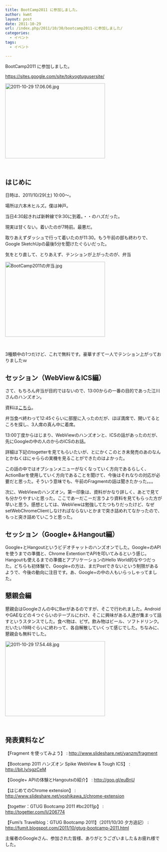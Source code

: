 ```yaml
---
title: BootCamp2011 に参加しました。
author: kwmt
layout: post
date: 2011-10-29
url: /index.php/2011/10/30/bootcamp2011-に参加しました/
categories:
  - イベント
tags:
  - イベント

---
```

BootCamp2011 に参加しました。
  
<a href="https://sites.google.com/site/tokyogtugusersite/" target="_blank">https://sites.google.com/site/tokyogtugusersite/</a>

<img
src="http://androg.up.seesaa.net/image/2011-10-292017.06.06-thumbnail2.jpg" width="320" height="240" border="0" align="" alt="2011-10-29 17.06.06.jpg"
pbsrc="http://androg.up.seesaa.net/image/2011-10-292017.06.06.jpg"
class="PopBoxImageSmall"
onclick="Pop(this,100,'PopBoxImageLarge');" />
  
</br>

## はじめに

日時は、2011/10/29(土) 10:00〜。
  
場所は六本木ヒルズ。僕は神戸。
  
当日4:30起きれば新幹線で9:30に到着。・・のハズだった。 

現実は甘くない。着いたのが7時前。最悪だ。
  
取りあえずダッシュで行って着いたのが11:30。もう午前の部も終わりで、Google SketchUpの最後5分を聞けたぐらいだった。 

気をとり直して、とりあえず、テンションが上がったのが、弁当
  
<img
src="http://androg.up.seesaa.net/image/2011-10-292011.51.53-thumbnail2.jpg" width="320" height="240" border="0" align="" alt="BootCamp2011の弁当.jpg"
pbsrc="http://androg.up.seesaa.net/image/2011-10-292011.51.53.jpg"
class="PopBoxImageSmall"
onclick="Pop(this,100,'PopBoxImageLarge');" />
  
</br>
  
3種類中の1つだけど、これで無料です。豪華すぎて一人でテンション上がっておりましたｗ 

## セッション（WebView＆ICS編）

さて、もちろん弁当が目的ではないので、13:00からの一番の目的であった江川さんのハンズオン。
  
資料は<a href="http://bit.ly/sgzCeM" target="_blank">こちら</a>。 

弁当食べ終わって12:45ぐらいに部屋に入ったのだが、ほぼ満席で、開いてるところを探し、3人席の真ん中に着席。 

13:00丁度からはじまり、WebViewのハンズオンと、ICSの話があったのだが、先にGoogleの中の人のからのICSのお話。
  
詳細は下記のtogetterを見てもらいたいが、とにかくこのとき未発売のあのなんとかねくほにゃららの実機を見ることができたのはよかった。 

この話の中ではオプションメニューがなくなっていく方向であるらしく、ActionBarを使用していく方向であることを聞けて、今後はそれなりの対応が必要だと思った。そういう意味でも、午前のFragmentの話は聞きたかった。。。 

次に、WebViewのハンズオン。第一印象は、資料がかなり詳しく、あとで見ても分かりやすいと思った。ここであーだこーだ言うより資料を見てもらった方が早いと思う。感想としては、WebViewは勉強してたつもりだったけど、なぜsetWebChromeClientしなければならないとかまで突き詰めれてなかったので、もっと突き詰めていこうと思った。 

## セッション（Google+＆Hangout編）

Google+とHangoutというビデオチャットのハンズオンでした。Google+のAPIを使うまでの準備と、Chrome ExtentionでAPIを叩いてみるという感じ。Hangoutも使えるまでの準備とアプリケーションのHello World的なやつだった。どちらも初体験で、Google+の方は、まだPostできないという制限があるようで、今後の動向に注目です。あ、Google+の中の人もいらっしゃってました。 

## 懇親会編

懇親会はGoogleさんの中にBarがあるのですが、そこで行われました。AndroidやGAEなどの４つぐらいのテーブルにわけ、そこに興味がある人達が集まって話すというスタンスでした。食べ物は、ピザ。飲み物はビール、ソフトドリンク。だいたい19時ぐらいに終わって、各自解散していくって感じでした。ちなみに、懇親会も無料でした。 

<img
src="http://androg.up.seesaa.net/image/2011-10-292017.54.48-thumbnail2.jpg" width="320" height="240" border="0" align="" alt="2011-10-29 17.54.48.jpg"
pbsrc="http://androg.up.seesaa.net/image/2011-10-292017.54.48.jpg"
class="PopBoxImageSmall"
onclick="Pop(this,100,'PopBoxImageLarge');" />
  
</br>

## 発表資料など

【Fragment を使ってみよう】
:   <a href="http://www.slideshare.net/yanzm/fragment" target="_blank">http://www.slideshare.net/yanzm/fragment</a>

【Bootcamp 2011 ハンズオン Spike WebView &#038; Tough ICS】
:   <a href="http://bit.ly/sgzCeM" target="_blank">http://bit.ly/sgzCeM</a>

【Google+ APIの体験とHangoutsの紹介】
:   <a href="http://goo.gl/euBnU" target="_blank">http://goo.gl/euBnU</a>

【はじめてのChrome extension】
:   <a href="http://www.slideshare.net/yoshikawa_t/chrome-extension" target="_blank">http://www.slideshare.net/yoshikawa_t/chrome-extension</a>

【togetter：GTUG Bootcamp 2011 #bc2011jp】
:   <a href="http://togetter.com/li/206774" target="_blank">http://togetter.com/li/206774</a>

【Fumi&#8217;s Travelblog：GTUG Bootcamp 2011】（2011/10/30 夕方追記）
:   <a href="http://fumit.blogspot.com/2011/10/gtug-bootcamp-2011.html" target="_blank">http://fumit.blogspot.com/2011/10/gtug-bootcamp-2011.html</a>

主催者のGoogleさん、参加された皆様、ありがとうございました＆お疲れ様でした。